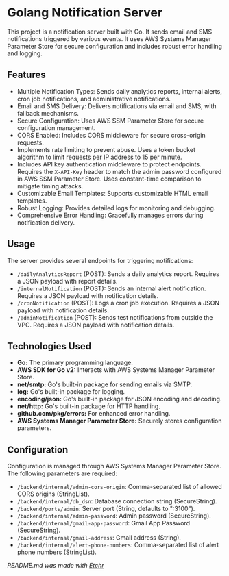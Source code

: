 # Golang Notification Server
This project is a notification server built with Go. It sends email and SMS notifications triggered by various events.  It uses AWS Systems Manager Parameter Store for secure configuration and includes robust error handling and logging.

## Features
* Multiple Notification Types: Sends daily analytics reports, internal alerts, cron job notifications, and administrative notifications.
* Email and SMS Delivery: Delivers notifications via email and SMS, with fallback mechanisms.
* Secure Configuration: Uses AWS SSM Parameter Store for secure configuration management.
* CORS Enabled: Includes CORS middleware for secure cross-origin requests.
* Implements rate limiting to prevent abuse.  Uses a token bucket algorithm to limit requests per IP address to 15 per minute.
* Includes API key authentication middleware to protect endpoints.  Requires the `X-API-Key` header to match the admin password configured in AWS SSM Parameter Store.  Uses constant-time comparison to mitigate timing attacks.
* Customizable Email Templates: Supports customizable HTML email templates.
* Robust Logging: Provides detailed logs for monitoring and debugging.
* Comprehensive Error Handling: Gracefully manages errors during notification delivery.



## Usage
The server provides several endpoints for triggering notifications:

* `/dailyAnalyticsReport` (POST): Sends a daily analytics report. Requires a JSON payload with report details.
* `/internalNotification` (POST): Sends an internal alert notification. Requires a JSON payload with notification details.
* `/cronNotification` (POST): Logs a cron job execution. Requires a JSON payload with notification details.
* `/adminNotification` (POST): Sends test notifications from outside the VPC. Requires a JSON payload with notification details.

## Technologies Used
* **Go:** The primary programming language.
* **AWS SDK for Go v2:** Interacts with AWS Systems Manager Parameter Store.
* **net/smtp:** Go's built-in package for sending emails via SMTP.
* **log:** Go's built-in package for logging.
* **encoding/json:** Go's built-in package for JSON encoding and decoding.
* **net/http:** Go's built-in package for HTTP handling.
* **github.com/pkg/errors:** For enhanced error handling.
* **AWS Systems Manager Parameter Store:** Securely stores configuration parameters.

## Configuration
Configuration is managed through AWS Systems Manager Parameter Store.  The following parameters are required:

* `/backend/internal/admin-cors-origin`: Comma-separated list of allowed CORS origins (StringList).
* `/backend/internal/db_dsn`: Database connection string (SecureString).
* `/backend/ports/admin`: Server port (String, defaults to ":3100").
* `/backend/internal/admin-password`: Admin password (SecureString).
* `/backend/internal/gmail-app-password`: Gmail App Password (SecureString).
* `/backend/internal/gmail-address`: Gmail address (String).
* `/backend/internal/alert-phone-numbers`: Comma-separated list of alert phone numbers (StringList).

*README.md was made with [Etchr](https://etchr.dev)*